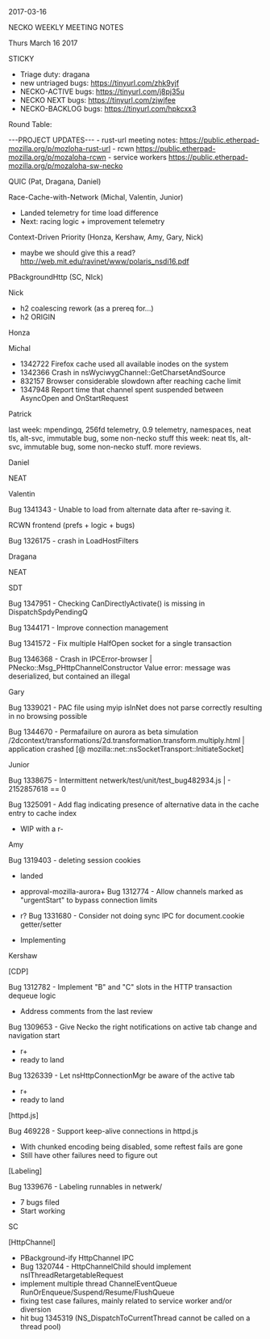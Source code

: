 2017-03-16

NECKO WEEKLY MEETING NOTES

Thurs March 16 2017

STICKY

- Triage duty: dragana
-  new untriaged bugs: https://tinyurl.com/zhk9yjf
- NECKO-ACTIVE bugs: https://tinyurl.com/j8pj35u
- NECKO NEXT bugs: https://tinyurl.com/zjwjfee
- NECKO-BACKLOG bugs:  https://tinyurl.com/hpkcxx3

Round Table:

---PROJECT UPDATES---
    - rust-url meeting notes: https://public.etherpad-mozilla.org/p/mozloha-rust-url
    - rcwn https://public.etherpad-mozilla.org/p/mozaloha-rcwn
    - service workers https://public.etherpad-mozilla.org/p/mozaloha-sw-necko

QUIC  (Pat, Dragana, Daniel)

Race-Cache-with-Network (Michal, Valentin, Junior)

- Landed telemetry for time load difference
- Next: racing logic + improvement telemetry

Context-Driven Priority  (Honza, Kershaw, Amy, Gary, Nick)

- maybe we should give this a read? http://web.mit.edu/ravinet/www/polaris_nsdi16.pdf

PBackgroundHttp (SC, NIck)

Nick

- h2 coalescing rework (as a prereq for...)
- h2 ORIGIN

Honza

Michal

- 1342722 Firefox cache used all available inodes on the system
- 1342366 Crash in nsWyciwygChannel::GetCharsetAndSource
- 832157 Browser considerable slowdown after reaching cache limit
- 1347948 Report time that channel spent suspended between AsyncOpen and OnStartRequest

Patrick

  last week: mpendingq, 256fd telemetry, 0.9 telemetry, namespaces, neat tls, alt-svc, immutable bug, some non-necko stuff
  this week: neat tls, alt-svc, immutable bug, some non-necko stuff. more reviews.

Daniel

   NEAT

Valentin

Bug 1341343 - Unable to load from alternate data after re-saving it.

RCWN frontend (prefs + logic + bugs)

Bug 1326175 - crash in LoadHostFilters

Dragana

NEAT

SDT

Bug 1347951 - Checking CanDirectlyActivate() is missing in DispatchSpdyPendingQ

Bug 1344171 - Improve connection management

Bug 1341572 -       Fix multiple HalfOpen socket for a single transaction

Bug 1346368 - Crash in IPCError-browser | PNecko::Msg_PHttpChannelConstructor Value error: message was deserialized, but contained an illegal

Gary

Bug 1339021 - PAC file using myip isInNet does not parse correctly resulting in no browsing possible

Bug 1344670 - Permafailure on aurora as beta simulation /2dcontext/transformations/2d.transformation.transform.multiply.html | application crashed [@ mozilla::net::nsSocketTransport::InitiateSocket]

Junior

Bug 1338675 - Intermittent netwerk/test/unit/test_bug482934.js | - 2152857618 == 0

Bug 1325091 - Add flag indicating presence of alternative data in the cache entry to cache index

- WIP with a r-

Amy

Bug 1319403 - deleting session cookies

* landed
* approval-mozilla-aurora+
Bug 1312774 - Allow channels marked as "urgentStart" to bypass connection limits

* r?
Bug 1331680 - Consider not doing sync IPC for document.cookie getter/setter

* Implementing

Kershaw

[CDP]

Bug 1312782 -       Implement "B" and "C" slots in the HTTP transaction dequeue logic

 - Address comments from the last review

Bug 1309653 - Give Necko the right notifications on active tab change and navigation start

- r+
- ready to land

Bug 1326339 - Let nsHttpConnectionMgr be aware of the active tab

- r+
- ready to land

[httpd.js]

Bug 469228 -  Support keep-alive connections in httpd.js

- With chunked encoding being disabled, some reftest fails are gone
- Still have other failures need to figure out

[Labeling]

Bug 1339676 -       Labeling runnables in netwerk/

- 7 bugs filed
- Start working

SC

[HttpChannel]

- PBackground-ify HttpChannel IPC
 - Bug 1320744 - HttpChannelChild should implement nsIThreadRetargetableRequest
  - implement multiple thread ChannelEventQueue RunOrEnqueue/Suspend/Resume/FlushQueue
  - fixing test case failures, mainly related to service worker and/or diversion
  - hit bug 1345319 (NS_DispatchToCurrentThread cannot be called on a thread pool)

